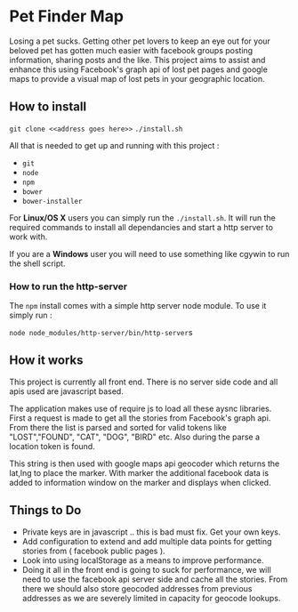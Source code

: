 # Pet Finder Map

Losing a pet sucks. Getting other pet lovers to keep an eye out
for your beloved pet has gotten much easier with facebook groups
posting information, sharing posts and the like. This project aims
to assist and enhance this using Facebook's graph api of lost pet pages and
google maps to provide a visual map of lost pets in your geographic location.

## How to install

``` git clone <<address goes here>> ```
``` ./install.sh ```

All that is needed to get up and running with this project :
- ```git```
- ```node```
- ```npm```
- ```bower```
- ```bower-installer```

For **Linux/OS X** users you can simply run the ```./install.sh```. It will run the required commands to install all dependancies and start a http server to work with.

If you are a **Windows** user you will need to use something like cgywin to run the shell script.

### How to run the http-server

The ```npm``` install comes with a simple http server node module.
To use it simply run :

```node node_modules/http-server/bin/http-server```s


## How it works

This project is currently all front end. There is no server side code
and all apis used are javascript based.

The application makes use of require js to load all these aysnc libraries. First a request is made to get all the stories from Facebook's graph api. From there the list is parsed and sorted for valid tokens like "LOST","FOUND", "CAT", "DOG", "BIRD" etc. Also during the parse a location token is found.

This string is then used with google maps api geocoder which returns the lat,lng to place the marker. With marker the additional facebook data is added to information window on the marker and displays when clicked.


## Things to Do

- Private keys are in javascript .. this is bad must fix. Get your own keys.
- Add configuration to extend and add multiple data points for getting stories from ( facebook public pages ).
- Look into using localStorage as a means to improve performance.
- Doing it all in the front end is going to suck for performance, we will need to use the facebook api server side
and cache all the stories. From there we should also store geocoded addresses from previous addresses as we are
severely limited in capacity for geocode lookups.
